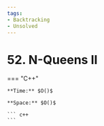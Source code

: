 ```yaml
---
tags:
- Backtracking
- Unsolved
---
```



# 52. N-Queens II

=== "C++"

    **Time:** $O()$

    **Space:** $O()$

    ``` c++
    ```